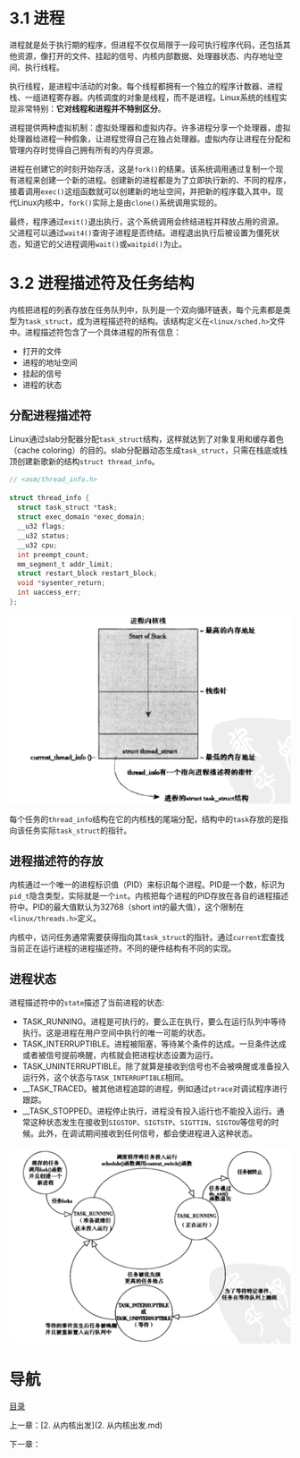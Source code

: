 # 3.1 进程

进程就是处于执行期的程序，但进程不仅仅局限于一段可执行程序代码，还包括其他资源，像打开的文件、挂起的信号、内核内部数据、处理器状态、内存地址空间、执行线程。

执行线程，是进程中活动的对象。每个线程都拥有一个独立的程序计数器、进程栈、一组进程寄存器。内核调度的对象是线程，而不是进程。Linux系统的线程实现非常特别：**它对线程和进程并不特别区分**。

进程提供两种虚拟机制：虚拟处理器和虚拟内存。许多进程分享一个处理器，虚拟处理器给进程一种假象，让进程觉得自己在独占处理器。虚拟内存让进程在分配和管理内存时觉得自己拥有所有的内存资源。

进程在创建它的时刻开始存活，这是`fork()`的结果。该系统调用通过复制一个现有进程来创建一个新的进程。创建新的进程都是为了立即执行新的、不同的程序，接着调用`exec()`这组函数就可以创建新的地址空间，并把新的程序载入其中。现代Linux内核中，`fork()`实际上是由`clone()`系统调用实现的。

最终，程序通过`exit()`退出执行，这个系统调用会终结进程并释放占用的资源。父进程可以通过`wait4()`查询子进程是否终结。进程退出执行后被设置为僵死状态，知道它的父进程调用`wait()`或`waitpid()`为止。

# 3.2 进程描述符及任务结构

内核把进程的列表存放在任务队列中，队列是一个双向循环链表，每个元素都是类型为`task_struct`，成为进程描述符的结构。该结构定义在`<linux/sched.h>`文件中。进程描述符包含了一个具体进程的所有信息：

- 打开的文件
- 进程的地址空间
- 挂起的信号
- 进程的状态

## 分配进程描述符

Linux通过slab分配器分配`task_struct`结构，这样就达到了对象复用和缓存着色（cache coloring）的目的。slab分配器动态生成`task_struct`，只需在栈底或栈顶创建新歌新的结构`struct thread_info`。

```c
// <asm/thread_info.h>

struct thread_info {
  struct task_struct *task;
  struct exec_domain *exec_domain;
  __u32 flags;
  __u32 status;
  __u32 cpu;
  int preempt_count;
  mm_segment_t addr_limit;
  struct restart_block restart_block;
  void *sysenter_return;
  int uaccess_err;
};
```

![](img/chap2/img0.png)

每个任务的`thread_info`结构在它的内核栈的尾端分配，结构中的`task`存放的是指向该任务实际`task_struct`的指针。

## 进程描述符的存放

内核通过一个唯一的进程标识值（PID）来标识每个进程。PID是一个数，标识为`pid_t`隐含类型，实际就是一个`int`。内核把每个进程的PID存放在各自的进程描述符中。PID的最大值默认为32768（short int的最大值），这个限制在`<linux/threads.h>`定义。

内核中，访问任务通常需要获得指向其`task_struct`的指针。通过`current`宏查找当前正在运行进程的进程描述符。不同的硬件结构有不同的实现。

## 进程状态

进程描述符中的`state`描述了当前进程的状态:

- TASK_RUNNING。进程是可执行的，要么正在执行，要么在运行队列中等待执行。这是进程在用户空间中执行的唯一可能的状态。
- TASK_INTERRUPTIBLE。进程被阻塞，等待某个条件的达成。一旦条件达成或者被信号提前唤醒，内核就会把进程状态设置为运行。
- TASK_UNINTERRUPTIBLE。除了就算是接收到信号也不会被唤醒或准备投入运行外，这个状态与`TASK_INTERRUPTIBLE`相同。
- __TASK_TRACED。被其他进程追踪的进程，例如通过`ptrace`对调试程序进行跟踪。
- __TASK_STOPPED。进程停止执行，进程没有投入运行也不能投入运行。通常这种状态发生在接收到`SIGSTOP`、`SIGTSTP`、`SIGTTIN`、`SIGTOU`等信号的时候。此外，在调试期间接收到任何信号，都会使进程进入这种状态。

![](img/chap2/img1.png)

# 导航

[目录](README.md)

上一章：[2. 从内核出发](2. 从内核出发.md)

下一章：
